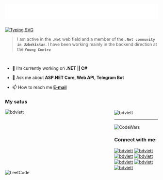 <h1 align="center">
  <img src="https://github.com/AslanbekHasanov/AslanbekHasanov/blob/main/name.svg" />
</h1>

[![Typing SVG](https://readme-typing-svg.herokuapp.com?font=Fira+Code&pause=1000&color=6413F7&center=true&random=false&width=435&lines=Hi+there%2C+I'm+Aslanbek+%F0%9F%91%8B;I+am+a+.Net+developer%F0%9F%92%BB)](https://git.io/typing-svg)

> I am active in the **`.Net`** web field and a member of the **`.Net community in Uzbekistan`**. I have been working mainly in the backend direction at the **`Young Centre`**
<br>

- 🔭 I’m currently working on **.NET || C#**

- 💬 Ask me about **ASP.NET Core, Web API, Telegram Bot**

- 📫 How to reach me **<a href="learneraslanbek1220@gmail.com">E-mail</a>**

<h3 align="left">My satus</h3>
<p align="left">
  <img align="left" src="https://github-readme-stats.vercel.app/api/top-langs/?username=AslanbekHasanov&hide_progress=true&theme=radical" alt="bdviett" height="200" width="360" />
  <img align="center" src="https://github-readme-stats.vercel.app/api?username=AslanbekHasanov&show_icons=true&theme=radical" alt="bdviett" height="200" width="400" />
</p>
<hr>
<p align="left">
  <img align="left" src="https://leetcode.card.workers.dev/AslanbekHasanov?theme=dark&font=baloo&extension=null" alt="LeetCode" height="200" width="360" />
  <img align="center" src="https://github.r2v.ch/codewars?user=AslanbekHasanov&stroke=%23BB432C" alt="CodeWars" height="200" width="400" />
</p>

<h3 align="left">Connect with me:</h3>
<p align="left">
<a href="https://www.linkedin.com/in/aslanbek-hasanov-b22076220" target="blank"><img align="center" width="40" src="https://cdn-icons-png.flaticon.com/512/3536/3536505.png" 
alt="bdviett" height="35" width="25" /></a>
<a href="https://t.me/aslan_1220" target="blank"><img align="center" width="40" src="https://cdn.icon-icons.com/icons2/2864/PNG/512/telegram_logo_icon_181740.png" 
alt="bdviett" height="35" width="25" /></a>
<a href="https://medium.com/@learneraslanbek1220" target="blank"><img align="center" width="40" src="https://cdn.icon-icons.com/icons2/2389/PNG/512/medium_m_logo_icon_145072.png" 
alt="bdviett" height="35" width="25" /></a>
<a href="https://www.facebook.com/profile.php?id=100076770307308" target="blank"><img align="center" width="40" src="https://cdn.icon-icons.com/icons2/2429/PNG/512/facebook_logo_icon_147291.png" 
alt="bdviett" height="35" width="25" /></a>
<a href="live:.cid.a9b6190b6d4644cb" target="blank"><img align="center" width="40" src="https://cdn.icon-icons.com/icons2/405/PNG/512/Skype_40679.png" 
alt="bdviett" height="35" width="25" /></a>
<a href="https://www.sololearn.com/en/profile/24643811" target="blank"><img align="center" width="40" src="https://cdn.icon-icons.com/icons2/3915/PNG/512/sololearn_logo_icon_249580.png" 
alt="bdviett" height="35" width="25" /></a>
<a href="https://www.codewars.com/users/AslanbekHasanov/" target="blank"><img align="center" width="120" src="https://cdn.icon-icons.com/icons2/2530/PNG/512/codewars_button_icon_151901.png" 
alt="bdviett" height="35" width="1200"/></a>
</p>


